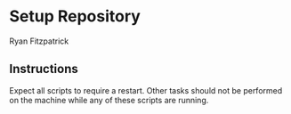 # Setup Repository

Ryan Fitzpatrick

## Instructions

Expect all scripts to require a restart. Other tasks should not be performed on the machine while any of these scripts are running.

